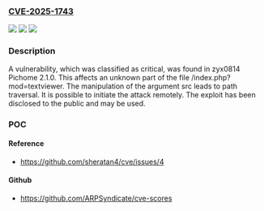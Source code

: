 ### [CVE-2025-1743](https://cve.mitre.org/cgi-bin/cvename.cgi?name=CVE-2025-1743)
![](https://img.shields.io/static/v1?label=Product&message=Pichome&color=blue)
![](https://img.shields.io/static/v1?label=Version&message=%3D%202.1.0%20&color=brighgreen)
![](https://img.shields.io/static/v1?label=Vulnerability&message=Path%20Traversal&color=brighgreen)

### Description

A vulnerability, which was classified as critical, was found in zyx0814 Pichome 2.1.0. This affects an unknown part of the file /index.php?mod=textviewer. The manipulation of the argument src leads to path traversal. It is possible to initiate the attack remotely. The exploit has been disclosed to the public and may be used.

### POC

#### Reference
- https://github.com/sheratan4/cve/issues/4

#### Github
- https://github.com/ARPSyndicate/cve-scores

